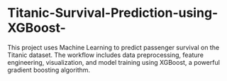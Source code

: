# Titanic-Survival-Prediction-using-XGBoost-
This project uses Machine Learning to predict passenger survival on the Titanic dataset. The workflow includes data preprocessing, feature engineering, visualization, and model training using XGBoost, a powerful gradient boosting algorithm.

